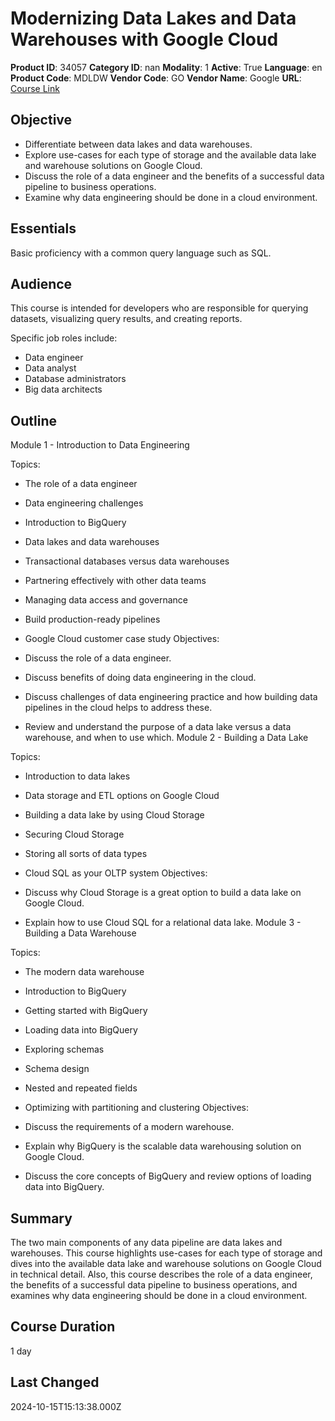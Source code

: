 # Modernizing Data Lakes and Data Warehouses with Google Cloud

**Product ID**: 34057
**Category ID**: nan
**Modality**: 1
**Active**: True
**Language**: en
**Product Code**: MDLDW
**Vendor Code**: GO
**Vendor Name**: Google
**URL**: [Course Link](https://www.fastlaneus.com/course/google-mdldw)

## Objective
- Differentiate between data lakes and data warehouses.
- Explore use-cases for each type of storage and the available data lake and warehouse solutions on Google Cloud.
- Discuss the role of a data engineer and the benefits of a successful data pipeline to business operations.
- Examine why data engineering should be done in a cloud environment.

## Essentials
Basic proficiency with a common query language such as SQL.

## Audience
This course is intended for developers who are responsible for querying datasets, visualizing query results, and creating reports.

Specific job roles include:



- Data engineer
- Data analyst
- Database administrators
- Big data architects

## Outline
Module 1 - Introduction to Data Engineering


Topics:



- The role of a data engineer
- Data engineering challenges
- Introduction to BigQuery
- Data lakes and data warehouses
- Transactional databases versus data warehouses
- Partnering effectively with other data teams
- Managing data access and governance
- Build production-ready pipelines
- Google Cloud customer case study
Objectives:



- Discuss the role of a data engineer.
- Discuss benefits of doing data engineering in the cloud.
- Discuss challenges of data engineering practice and how building data pipelines in the cloud helps to address these.
- Review and understand the purpose of a data lake versus a data warehouse, and when to use which.
Module 2 - Building a Data Lake


Topics:



- Introduction to data lakes
- Data storage and ETL options on Google Cloud
- Building a data lake by using Cloud Storage
- Securing Cloud Storage
- Storing all sorts of data types
- Cloud SQL as your OLTP system
Objectives:



- Discuss why Cloud Storage is a great option to build a data lake on Google Cloud.
- Explain how to use Cloud SQL for a relational data lake.
Module 3 - Building a Data Warehouse


Topics:



- The modern data warehouse
- Introduction to BigQuery
- Getting started with BigQuery
- Loading data into BigQuery
- Exploring schemas
- Schema design
- Nested and repeated fields
- Optimizing with partitioning and clustering
Objectives:



- Discuss the requirements of a modern warehouse.
- Explain why BigQuery is the scalable data warehousing solution on Google Cloud.
- Discuss the core concepts of BigQuery and review options of loading data into BigQuery.

## Summary
The two main components of any data pipeline are data lakes and warehouses. This course highlights use-cases for each type of storage and dives into the available data lake and warehouse solutions on Google Cloud in technical detail. Also, this course describes the role of a data engineer, the benefits of a successful data pipeline to business operations, and examines why data engineering should be done in a cloud environment.

## Course Duration
1 day

## Last Changed
2024-10-15T15:13:38.000Z
